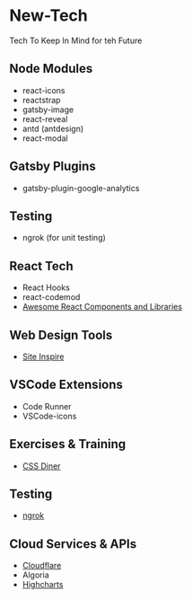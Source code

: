 # New-Tech
Tech To Keep In Mind for teh Future

## Node Modules 
+ react-icons
+ reactstrap
+ gatsby-image
+ react-reveal
+ antd (antdesign)
+ react-modal

## Gatsby Plugins
+ gatsby-plugin-google-analytics

## Testing
+ ngrok (for unit testing)

## React Tech 
+ React Hooks
+ react-codemod
+ [Awesome React Components and Libraries][2]

## Web Design Tools 
+ [Site Inspire][1]

## VSCode Extensions
+ Code Runner
+ VSCode-icons 

## Exercises & Training 
+ [CSS Diner][3]

## Testing
+ [ngrok][4]

## Cloud Services & APIs
+ [Cloudflare][5]
+ Algoria 
+ [Highcharts][6]


[1]: https://www.siteinspire.com
[2]: https://github.com/brillout/awesome-react-components
[3]: https://flukeout.github.io
[4]: https://ngrok.com
[5]: https://support.cloudflare.com/hc/en-us/articles/205177068-How-does-Cloudflare-work-
[6]: https://www.highcharts.com/